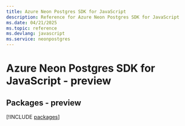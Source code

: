 ```yaml
---
title: Azure Neon Postgres SDK for JavaScript
description: Reference for Azure Neon Postgres SDK for JavaScript
ms.date: 04/21/2025
ms.topic: reference
ms.devlang: javascript
ms.service: neonpostgres
---
```

# Azure Neon Postgres SDK for JavaScript - preview
## Packages - preview
[!INCLUDE [packages](neon-postgres-index.md)]